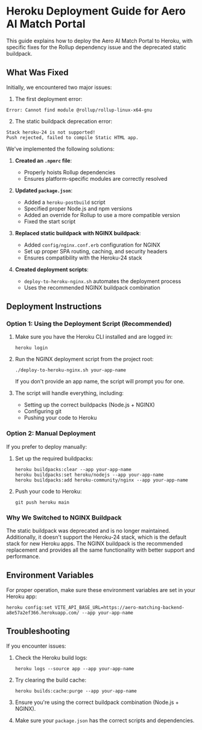# Heroku Deployment Guide for Aero AI Match Portal

This guide explains how to deploy the Aero AI Match Portal to Heroku, with specific fixes for the Rollup dependency issue and the deprecated static buildpack.

## What Was Fixed

Initially, we encountered two major issues:

1. The first deployment error:
```
Error: Cannot find module @rollup/rollup-linux-x64-gnu
```

2. The static buildpack deprecation error:
```
Stack heroku-24 is not supported!
Push rejected, failed to compile Static HTML app.
```

We've implemented the following solutions:

1. **Created an `.npmrc` file**:
   - Properly hoists Rollup dependencies
   - Ensures platform-specific modules are correctly resolved

2. **Updated `package.json`**:
   - Added a `heroku-postbuild` script
   - Specified proper Node.js and npm versions
   - Added an override for Rollup to use a more compatible version
   - Fixed the start script

3. **Replaced static buildpack with NGINX buildpack**:
   - Added `config/nginx.conf.erb` configuration for NGINX
   - Set up proper SPA routing, caching, and security headers
   - Ensures compatibility with the Heroku-24 stack

4. **Created deployment scripts**:
   - `deploy-to-heroku-nginx.sh` automates the deployment process
   - Uses the recommended NGINX buildpack combination

## Deployment Instructions

### Option 1: Using the Deployment Script (Recommended)

1. Make sure you have the Heroku CLI installed and are logged in:
   ```
   heroku login
   ```

2. Run the NGINX deployment script from the project root:
   ```
   ./deploy-to-heroku-nginx.sh your-app-name
   ```
   
   If you don't provide an app name, the script will prompt you for one.

3. The script will handle everything, including:
   - Setting up the correct buildpacks (Node.js + NGINX)
   - Configuring git
   - Pushing your code to Heroku

### Option 2: Manual Deployment

If you prefer to deploy manually:

1. Set up the required buildpacks:
   ```
   heroku buildpacks:clear --app your-app-name
   heroku buildpacks:set heroku/nodejs --app your-app-name
   heroku buildpacks:add heroku-community/nginx --app your-app-name
   ```

2. Push your code to Heroku:
   ```
   git push heroku main
   ```

### Why We Switched to NGINX Buildpack

The static buildpack was deprecated and is no longer maintained. Additionally, it doesn't support the Heroku-24 stack, which is the default stack for new Heroku apps. The NGINX buildpack is the recommended replacement and provides all the same functionality with better support and performance.

## Environment Variables

For proper operation, make sure these environment variables are set in your Heroku app:

```
heroku config:set VITE_API_BASE_URL=https://aero-matching-backend-a8e57a2ef366.herokuapp.com/ --app your-app-name
```

## Troubleshooting

If you encounter issues:

1. Check the Heroku build logs:
   ```
   heroku logs --source app --app your-app-name
   ```

2. Try clearing the build cache:
   ```
   heroku builds:cache:purge --app your-app-name
   ```

3. Ensure you're using the correct buildpack combination (Node.js + NGINX).

4. Make sure your `package.json` has the correct scripts and dependencies.
